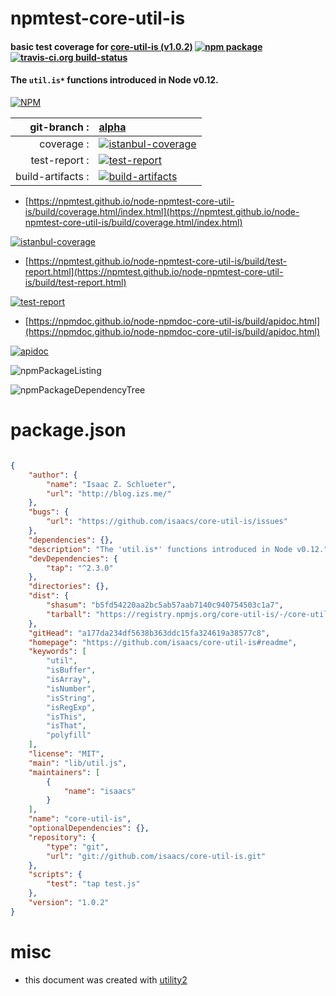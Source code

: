 # npmtest-core-util-is

#### basic test coverage for  [core-util-is (v1.0.2)](https://github.com/isaacs/core-util-is#readme)  [![npm package](https://img.shields.io/npm/v/npmtest-core-util-is.svg?style=flat-square)](https://www.npmjs.org/package/npmtest-core-util-is) [![travis-ci.org build-status](https://api.travis-ci.org/npmtest/node-npmtest-core-util-is.svg)](https://travis-ci.org/npmtest/node-npmtest-core-util-is)

#### The `util.is*` functions introduced in Node v0.12.

[![NPM](https://nodei.co/npm/core-util-is.png?downloads=true&downloadRank=true&stars=true)](https://www.npmjs.com/package/core-util-is)

| git-branch : | [alpha](https://github.com/npmtest/node-npmtest-core-util-is/tree/alpha)|
|--:|:--|
| coverage : | [![istanbul-coverage](https://npmtest.github.io/node-npmtest-core-util-is/build/coverage.badge.svg)](https://npmtest.github.io/node-npmtest-core-util-is/build/coverage.html/index.html)|
| test-report : | [![test-report](https://npmtest.github.io/node-npmtest-core-util-is/build/test-report.badge.svg)](https://npmtest.github.io/node-npmtest-core-util-is/build/test-report.html)|
| build-artifacts : | [![build-artifacts](https://npmtest.github.io/node-npmtest-core-util-is/glyphicons_144_folder_open.png)](https://github.com/npmtest/node-npmtest-core-util-is/tree/gh-pages/build)|

- [https://npmtest.github.io/node-npmtest-core-util-is/build/coverage.html/index.html](https://npmtest.github.io/node-npmtest-core-util-is/build/coverage.html/index.html)

[![istanbul-coverage](https://npmtest.github.io/node-npmtest-core-util-is/build/screenCapture.buildCi.browser.%252Ftmp%252Fbuild%252Fcoverage.lib.html.png)](https://npmtest.github.io/node-npmtest-core-util-is/build/coverage.html/index.html)

- [https://npmtest.github.io/node-npmtest-core-util-is/build/test-report.html](https://npmtest.github.io/node-npmtest-core-util-is/build/test-report.html)

[![test-report](https://npmtest.github.io/node-npmtest-core-util-is/build/screenCapture.buildCi.browser.%252Ftmp%252Fbuild%252Ftest-report.html.png)](https://npmtest.github.io/node-npmtest-core-util-is/build/test-report.html)

- [https://npmdoc.github.io/node-npmdoc-core-util-is/build/apidoc.html](https://npmdoc.github.io/node-npmdoc-core-util-is/build/apidoc.html)

[![apidoc](https://npmdoc.github.io/node-npmdoc-core-util-is/build/screenCapture.buildCi.browser.%252Ftmp%252Fbuild%252Fapidoc.html.png)](https://npmdoc.github.io/node-npmdoc-core-util-is/build/apidoc.html)

![npmPackageListing](https://npmtest.github.io/node-npmtest-core-util-is/build/screenCapture.npmPackageListing.svg)

![npmPackageDependencyTree](https://npmtest.github.io/node-npmtest-core-util-is/build/screenCapture.npmPackageDependencyTree.svg)



# package.json

```json

{
    "author": {
        "name": "Isaac Z. Schlueter",
        "url": "http://blog.izs.me/"
    },
    "bugs": {
        "url": "https://github.com/isaacs/core-util-is/issues"
    },
    "dependencies": {},
    "description": "The 'util.is*' functions introduced in Node v0.12.",
    "devDependencies": {
        "tap": "^2.3.0"
    },
    "directories": {},
    "dist": {
        "shasum": "b5fd54220aa2bc5ab57aab7140c940754503c1a7",
        "tarball": "https://registry.npmjs.org/core-util-is/-/core-util-is-1.0.2.tgz"
    },
    "gitHead": "a177da234df5638b363ddc15fa324619a38577c8",
    "homepage": "https://github.com/isaacs/core-util-is#readme",
    "keywords": [
        "util",
        "isBuffer",
        "isArray",
        "isNumber",
        "isString",
        "isRegExp",
        "isThis",
        "isThat",
        "polyfill"
    ],
    "license": "MIT",
    "main": "lib/util.js",
    "maintainers": [
        {
            "name": "isaacs"
        }
    ],
    "name": "core-util-is",
    "optionalDependencies": {},
    "repository": {
        "type": "git",
        "url": "git://github.com/isaacs/core-util-is.git"
    },
    "scripts": {
        "test": "tap test.js"
    },
    "version": "1.0.2"
}
```



# misc
- this document was created with [utility2](https://github.com/kaizhu256/node-utility2)
